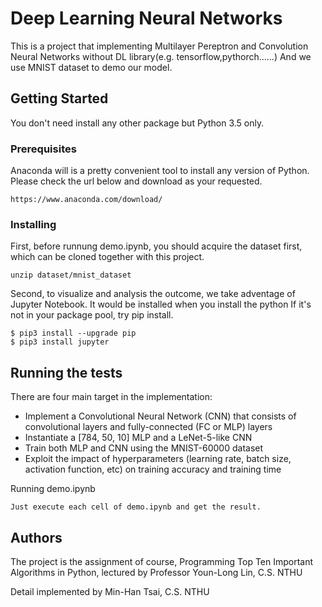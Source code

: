 # Deep Learning Neural Networks

This is a project that implementing Multilayer Pereptron and Convolution Neural Networks without DL library(e.g. tensorflow,pythorch......)
And we use MNIST dataset to demo our model. 
## Getting Started

You don't need install any other package but Python 3.5 only. 

### Prerequisites

Anaconda will is a pretty convenient tool to install any version of Python. Please check the url below and download as your requested.

```
https://www.anaconda.com/download/
```

### Installing

First, before runnung demo.ipynb, you should acquire the dataset first, which can be cloned together with this project.	

```
unzip dataset/mnist_dataset
```

Second, to visualize and analysis the outcome, we take adventage of Jupyter Notebook. It would be installed when you install the python
If it's not in your package pool, try pip install.  

```
$ pip3 install --upgrade pip
$ pip3 install jupyter
```

## Running the tests

There are four main target in the implementation:

- Implement a Convolutional Neural Network (CNN) that consists of convolutional layers and fully-connected (FC or MLP) layers
- Instantiate a [784, 50, 10] MLP and a LeNet-5-like CNN
- Train both MLP and CNN using the MNIST-60000 dataset
- Exploit the impact of hyperparameters (learning rate, batch size, activation function, etc) on training accuracy and training time

Running demo.ipynb 

```
Just execute each cell of demo.ipynb and get the result.
```

## Authors

The project is the assignment of course, Programming Top Ten Important Algorithms in Python, lectured by Professor Youn-Long Lin, C.S. NTHU 

Detail implemented by Min-Han Tsai, C.S. NTHU
